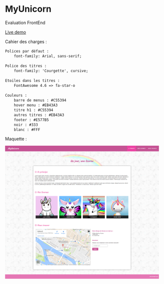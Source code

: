 # MyUnicorn

Evaluation FrontEnd

[Live demo](https://myunicorn.netlify.app/)

Cahier des charges : 

```
Polices par défaut : 
	font-family: Arial, sans-serif;

Police des titres :
	font-family: 'Courgette', cursive;
	
Etoiles dans les titres : 
    FontAwesome 4.6 => fa-star-o

Couleurs : 
	barre de menus : #C55394
	hover menu : #EB43A3
    titre h1 : #C55394
    autres titres : #EB43A3
	footer : #E577B5
	noir : #333
	blanc : #FFF
```

Maquette : 

![](assets/screenshot.png)
